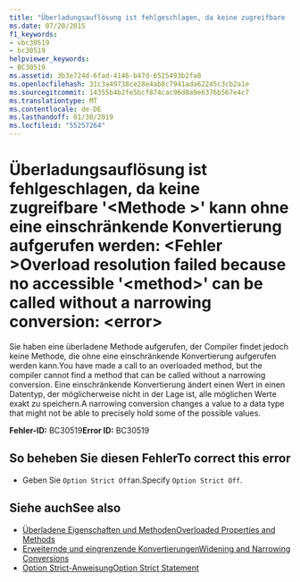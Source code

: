 ```yaml
---
title: "Überladungsauflösung ist fehlgeschlagen, da keine zugreifbare '<method>'ohne eine einschränkende Konvertierung aufgerufen werden kann: <error>"
ms.date: 07/20/2015
f1_keywords:
- vbc30519
- bc30519
helpviewer_keywords:
- BC30519
ms.assetid: 3b3e724d-6fad-4146-b47d-6525493b2fa8
ms.openlocfilehash: 31c3a49738ce28e4ab8c7941ada62245c3cb2a1e
ms.sourcegitcommit: 14355b4b2fe5bcf874cac96d0a9e6376b567e4c7
ms.translationtype: MT
ms.contentlocale: de-DE
ms.lasthandoff: 01/30/2019
ms.locfileid: "55257264"
---
```

# <a name="overload-resolution-failed-because-no-accessible-method-can-be-called-without-a-narrowing-conversion-error"></a><span data-ttu-id="b3410-102">Überladungsauflösung ist fehlgeschlagen, da keine zugreifbare '\<Methode >' kann ohne eine einschränkende Konvertierung aufgerufen werden: \<Fehler ></span><span class="sxs-lookup"><span data-stu-id="b3410-102">Overload resolution failed because no accessible '\<method>' can be called without a narrowing conversion: \<error></span></span>
<span data-ttu-id="b3410-103">Sie haben eine überladene Methode aufgerufen, der Compiler findet jedoch keine Methode, die ohne eine einschränkende Konvertierung aufgerufen werden kann.</span><span class="sxs-lookup"><span data-stu-id="b3410-103">You have made a call to an overloaded method, but the compiler cannot find a method that can be called without a narrowing conversion.</span></span> <span data-ttu-id="b3410-104">Eine einschränkende Konvertierung ändert einen Wert in einen Datentyp, der möglicherweise nicht in der Lage ist, alle möglichen Werte exakt zu speichern.</span><span class="sxs-lookup"><span data-stu-id="b3410-104">A narrowing conversion changes a value to a data type that might not be able to precisely hold some of the possible values.</span></span>  
  
 <span data-ttu-id="b3410-105">**Fehler-ID:** BC30519</span><span class="sxs-lookup"><span data-stu-id="b3410-105">**Error ID:** BC30519</span></span>  
  
## <a name="to-correct-this-error"></a><span data-ttu-id="b3410-106">So beheben Sie diesen Fehler</span><span class="sxs-lookup"><span data-stu-id="b3410-106">To correct this error</span></span>  
  
-   <span data-ttu-id="b3410-107">Geben Sie `Option Strict Off`an.</span><span class="sxs-lookup"><span data-stu-id="b3410-107">Specify `Option Strict Off`.</span></span>  
  
## <a name="see-also"></a><span data-ttu-id="b3410-108">Siehe auch</span><span class="sxs-lookup"><span data-stu-id="b3410-108">See also</span></span>
- [<span data-ttu-id="b3410-109">Überladene Eigenschaften und Methoden</span><span class="sxs-lookup"><span data-stu-id="b3410-109">Overloaded Properties and Methods</span></span>](../../visual-basic/programming-guide/language-features/objects-and-classes/overloaded-properties-and-methods.md)
- [<span data-ttu-id="b3410-110">Erweiternde und eingrenzende Konvertierungen</span><span class="sxs-lookup"><span data-stu-id="b3410-110">Widening and Narrowing Conversions</span></span>](../../visual-basic/programming-guide/language-features/data-types/widening-and-narrowing-conversions.md)
- [<span data-ttu-id="b3410-111">Option Strict-Anweisung</span><span class="sxs-lookup"><span data-stu-id="b3410-111">Option Strict Statement</span></span>](../../visual-basic/language-reference/statements/option-strict-statement.md)
